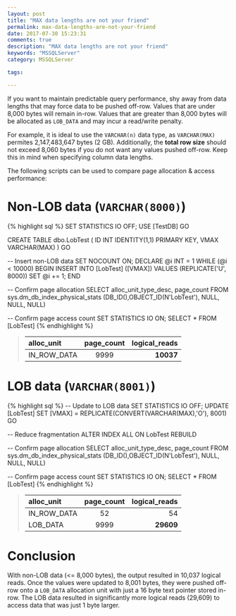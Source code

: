 ```yaml
---
layout: post
title: "MAX data lengths are not your friend"
permalink: max-data-lengths-are-not-your-friend
date: 2017-07-30 15:23:31
comments: true
description: "MAX data lengths are not your friend"
keywords: "MSSQLServer"
category: MSSQLServer

tags:

---
```

If you want to maintain predictable query performance, shy away from data lengths that may force data to be pushed off-row.
Values that are under 8,000 bytes will remain in-row. 
Values that are greater than 8,000 bytes will be allocated as `LOB_DATA` and may incur a read/write penalty.

For example, it is ideal to use the `VARCHAR(n)` data type, as `VARCHAR(MAX)` permites 2,147,483,647 bytes (2 GB).
Additionally, the **total row size** should not exceed 8,060 bytes if you do not want any values pushed off-row.
Keep this in mind when specifying column data lengths.

The following scripts can be used to compare page allocation &amp; access performance:

# Non-LOB data (`VARCHAR(8000)`)
{% highlight sql %}
SET STATISTICS IO OFF;
USE [TestDB]
GO

CREATE TABLE dbo.LobTest
  (
    ID   INT IDENTITY(1,1) PRIMARY KEY,
    VMAX VARCHAR(MAX)
  )
GO

-- Insert non-LOB data
SET NOCOUNT ON;
DECLARE @i INT = 1
WHILE (@i < 10000)
BEGIN
  INSERT INTO [LobTest] ([VMAX]) VALUES (REPLICATE('U', 8000))
  SET @i += 1;
END

-- Confirm page allocation
SELECT 
  alloc_unit_type_desc, 
  page_count 
FROM 
  sys.dm_db_index_physical_stats 
  (DB_ID(),OBJECT_ID(N'LobTest'), NULL, NULL, NULL)

-- Confirm page access count
SET STATISTICS IO ON;
SELECT * FROM [LobTest]
{% endhighlight %}

>| alloc_unit  | page_count | logical_reads |
>|:------------|:----------:|--------------:|
>| IN_ROW_DATA | 9999       | **10037**     |

# LOB data (`VARCHAR(8001)`)
{% highlight sql %}
-- Update to LOB data
SET STATISTICS IO OFF;
UPDATE [LobTest] SET [VMAX] = REPLICATE(CONVERT(VARCHAR(MAX),'O'), 8001)
GO

-- Reduce fragmentation
ALTER INDEX ALL ON LobTest REBUILD

-- Confirm page allocation
SELECT 
  alloc_unit_type_desc, 
  page_count 
FROM
  sys.dm_db_index_physical_stats 
  (DB_ID(),OBJECT_ID(N'LobTest'), NULL, NULL, NULL)

-- Confirm page access count
SET STATISTICS IO ON;
SELECT * FROM [LobTest]
{% endhighlight %}

>| alloc_unit  | page_count | logical_reads |
>|:------------|:----------:|--------------:|
>| IN_ROW_DATA | 52         | 54            |
>| LOB_DATA    | 9999       | **29609**     |

# Conclusion

With non-LOB data (<= 8,000 bytes), the output resulted in 10,037 logical reads. 
Once the values were updated to 8,001 bytes, they were pushed off-row onto a `LOB_DATA` allocation unit with just a 16 byte text pointer stored in-row. 
The LOB data resulted in significantly more logical reads (29,609) to access data that was just 1 byte larger.

